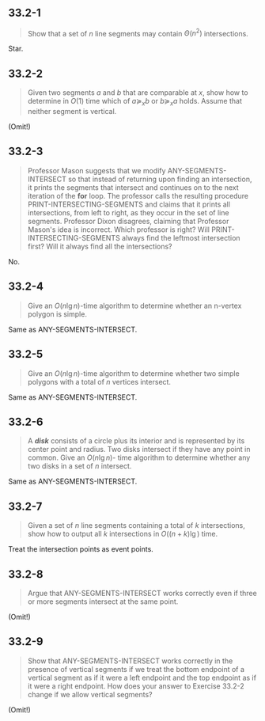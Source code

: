## 33.2-1

> Show that a set of $n$ line segments may contain $\Theta(n ^ 2)$ intersections.

Star.

## 33.2-2

> Given two segments $a$ and $b$ that are comparable at $x$, show how to determine in $O(1)$ time which of $a \succeq_x b$ or $b \succeq_x a$ holds. Assume that neither segment is vertical.

(Omit!)

## 33.2-3

> Professor Mason suggests that we modify $\text{ANY-SEGMENTS-INTERSECT}$ so that instead of returning upon finding an intersection, it prints the segments that intersect and continues on to the next iteration of the **for** loop. The professor calls the resulting procedure $\text{PRINT-INTERSECTING-SEGMENTS}$ and claims that it prints all intersections, from left to right, as they occur in the set of line segments. Professor Dixon disagrees, claiming that Professor Mason's idea is incorrect. Which professor is right? Will $\text{PRINT-INTERSECTING-SEGMENTS}$ always find the leftmost intersection first? Will it always find all the intersections?

No.

## 33.2-4

> Give an $O(n\lg n)$-time algorithm to determine whether an n-vertex polygon is simple.

Same as $\text{ANY-SEGMENTS-INTERSECT}$.

## 33.2-5

> Give an $O(n\lg n)$-time algorithm to determine whether two simple polygons with a total of $n$ vertices intersect.

Same as $\text{ANY-SEGMENTS-INTERSECT}$.

## 33.2-6

> A **_disk_** consists of a circle plus its interior and is represented by its center point and radius. Two disks intersect if they have any point in common. Give an $O(n\lg n)$- time algorithm to determine whether any two disks in a set of $n$ intersect.

Same as $\text{ANY-SEGMENTS-INTERSECT}$.

## 33.2-7

> Given a set of $n$ line segments containing a total of $k$ intersections, show how to output all $k$ intersections in $O((n + k) \lg)$ time.

Treat the intersection points as event points.

## 33.2-8

> Argue that $\text{ANY-SEGMENTS-INTERSECT}$ works correctly even if three or more segments intersect at the same point.

(Omit!)

## 33.2-9

> Show that $\text{ANY-SEGMENTS-INTERSECT}$ works correctly in the presence of vertical segments if we treat the bottom endpoint of a vertical segment as if it were a left endpoint and the top endpoint as if it were a right endpoint. How does your answer to Exercise 33.2-2 change if we allow vertical segments?

(Omit!)
